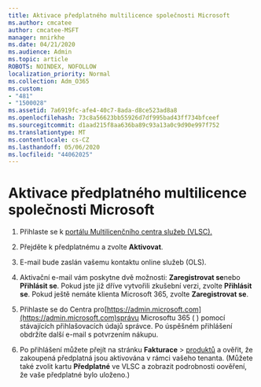 ```yaml
---
title: Aktivace předplatného multilicence společnosti Microsoft
ms.author: cmcatee
author: cmcatee-MSFT
manager: mnirkhe
ms.date: 04/21/2020
ms.audience: Admin
ms.topic: article
ROBOTS: NOINDEX, NOFOLLOW
localization_priority: Normal
ms.collection: Adm_O365
ms.custom:
- "481"
- "1500028"
ms.assetid: 7a6919fc-afe4-40c7-8ada-d8ce523ad8a8
ms.openlocfilehash: 73c8a56623bb55926d7df995bad43ff734bfceef
ms.sourcegitcommit: d1aad215f8aa636ba89c93a13a0c9d90e997f752
ms.translationtype: MT
ms.contentlocale: cs-CZ
ms.lasthandoff: 05/06/2020
ms.locfileid: "44062025"
---
```

# <a name="activating-a-microsoft-volume-license-subscription"></a>Aktivace předplatného multilicence společnosti Microsoft

1. Přihlaste se k [portálu Multilicenčního centra služeb (VLSC).](https://go.microsoft.com/fwlink/p/?LinkId=329762)

2. Přejděte k předplatnému a zvolte **Aktivovat**.

3. E-mail bude zaslán vašemu kontaktu online služeb (OLS).

4. Aktivační e-mail vám poskytne dvě možnosti: **Zaregistrovat se**nebo **Přihlásit se**. Pokud jste již dříve vytvořili zkušební verzi, zvolte **Přihlásit se**. Pokud ještě nemáte klienta Microsoft 365, zvolte **Zaregistrovat se**.

5. Přihlaste se do Centra pro[https://admin.microsoft.com](https://admin.microsoft.com)správu Microsoftu 365 ( ) pomocí stávajících přihlašovacích údajů správce. Po úspěšném přihlášení obdržíte další e-mail s potvrzením nákupu.

6. Po přihlášení můžete přejít na stránku **Fakturace** \> [produktů](https://go.microsoft.com/fwlink/p/?linkid=842054) a ověřit, že zakoupená předplatná jsou aktivována v rámci vašeho tenanta. (Můžete také zvolit kartu **Předplatné** ve VLSC a zobrazit podrobnosti oověření, že vaše předplatné bylo uloženo.)
